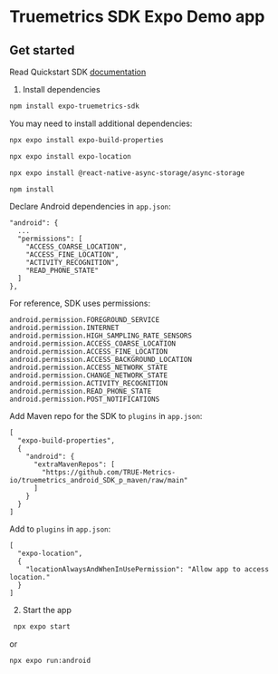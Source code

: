 # Truemetrics SDK Expo Demo app

## Get started

Read Quickstart SDK [documentation](https://docu.truemetrics.cloud/quickstart)

1. Install dependencies

```bash
npm install expo-truemetrics-sdk
```
You may need to install additional dependencies:

```bash
npx expo install expo-build-properties
```
```bash
npx expo install expo-location
```
```bash
npx expo install @react-native-async-storage/async-storage
```
```bash
npm install
```

Declare Android dependencies in `app.json`:
```
"android": {
  ...
  "permissions": [
    "ACCESS_COARSE_LOCATION",
    "ACCESS_FINE_LOCATION",
    "ACTIVITY_RECOGNITION",
    "READ_PHONE_STATE"
  ]
},
```

For reference, SDK uses permissions:
```
android.permission.FOREGROUND_SERVICE
android.permission.INTERNET
android.permission.HIGH_SAMPLING_RATE_SENSORS
android.permission.ACCESS_COARSE_LOCATION
android.permission.ACCESS_FINE_LOCATION
android.permission.ACCESS_BACKGROUND_LOCATION
android.permission.ACCESS_NETWORK_STATE
android.permission.CHANGE_NETWORK_STATE
android.permission.ACTIVITY_RECOGNITION
android.permission.READ_PHONE_STATE
android.permission.POST_NOTIFICATIONS
```

Add Maven repo for the SDK to `plugins` in `app.json`:
```
[
  "expo-build-properties",
  {
    "android": {
      "extraMavenRepos": [
        "https://github.com/TRUE-Metrics-io/truemetrics_android_SDK_p_maven/raw/main"
      ]
    }
  }
]
```

Add to `plugins` in `app.json`:
```
[
  "expo-location",
  {
    "locationAlwaysAndWhenInUsePermission": "Allow app to access location."
  }
]
```

2. Start the app

```bash
 npx expo start
```
or
 ```bash
 npx expo run:android
```